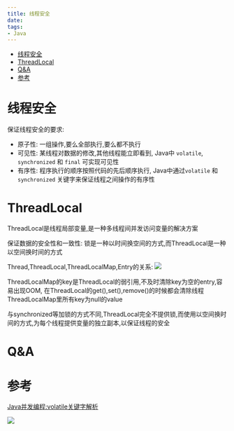 ```yaml
---
title: 线程安全
date: 
tags:
- Java
---
```

<!-- TOC -->

- [线程安全](#线程安全)
- [ThreadLocal](#threadlocal)
- [Q&A](#qa)
- [参考](#参考)

<!-- /TOC -->

# 线程安全

保证线程安全的要求:

* 原子性: 一组操作,要么全部执行,要么都不执行
* 可见性: 某线程对数据的修改,其他线程能立即看到, Java中 `volatile`, `synchronized` 和 `final` 可实现可见性
* 有序性: 程序执行的顺序按照代码的先后顺序执行, Java中通过`volatile` 和 `synchronized` 关键字来保证线程之间操作的有序性

# ThreadLocal

ThreadLocal是线程局部变量,是一种多线程间并发访问变量的解决方案

保证数据的安全性和一致性:
锁是一种以时间换空间的方式,而ThreadLocal是一种以空间换时间的方式

Thread,ThreadLocal,ThreadLocalMap,Entry的关系:
![](https://gitee.com/LuVx/img/raw/master/threadlocal.png)

ThreadLocalMap的key是ThreadLocal的弱引用,不及时清除key为空的entry,容易出现OOM,
在ThreadLocal的get(),set(),remove()的时候都会清除线程ThreadLocalMap里所有key为null的value

与synchronized等加锁的方式不同,ThreadLocal完全不提供锁,而使用以空间换时间的方式,为每个线程提供变量的独立副本,以保证线程的安全

# Q&A

# 参考

[Java并发编程:volatile关键字解析](http://www.cnblogs.com/dolphin0520/p/3920373.html)


[![](https://static.segmentfault.com/v-5b1df2a7/global/img/creativecommons-cc.svg)](https://creativecommons.org/licenses/by-nc-nd/4.0/)
